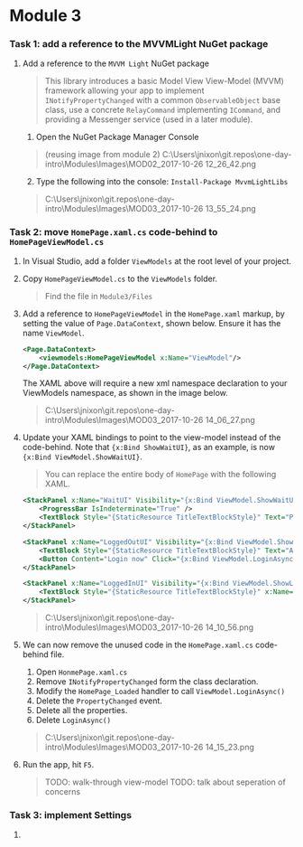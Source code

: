 # Module 3

### Task 1: add a reference to the MVVMLight NuGet package

1. Add a reference to the `MVVM Light` NuGet package 

    > This library introduces a basic Model View View-Model (MVVM) framework allowing your app to implement `INotifyPropertyChanged` with a common `ObservableObject` base class, use a concrete `RelayCommand` implementing `ICommand`, and providing a Messenger service (used in a later module).

    1. Open the NuGet Package Manager Console
    
    > (reusing image from module 2) C:\Users\jnixon\git.repos\one-day-intro\Modules\Images\MOD02_2017-10-26 12_26_42.png

    2. Type the following into the console: `Install-Package MvvmLightLibs`

    > C:\Users\jnixon\git.repos\one-day-intro\Modules\Images\MOD03_2017-10-26 13_55_24.png

### Task 2: move `HomePage.xaml.cs` code-behind to `HomePageViewModel.cs` 

1. In Visual Studio, add a folder `ViewModels` at the root level of your project.

1. Copy `HomePageViewModel.cs` to the `ViewModels` folder.

    > Find the file in `Module3/Files`

1. Add a reference to `HomePageViewModel` in the `HomePage.xaml` markup, by setting the value of `Page.DataContext`, shown below. Ensure it has the name `ViewModel`.

    ```xml
    <Page.DataContext>
        <viewmodels:HomePageViewModel x:Name="ViewModel"/>
    </Page.DataContext> 
    ```

    The XAML above will require a new xml namespace declaration to your  ViewModels namespace, as shown in the image below.

    > C:\Users\jnixon\git.repos\one-day-intro\Modules\Images\MOD03_2017-10-26 14_06_27.png

1. Update your XAML bindings to point to the view-model instead of the code-behind. Note that `{x:Bind ShowWaitUI}`, as an example, is now `{x:Bind ViewModel.ShowWaitUI}`.

    > You can replace the entire body of `HomePage` with the following XAML.

    ```xml
    <StackPanel x:Name="WaitUI" Visibility="{x:Bind ViewModel.ShowWaitUI, Mode=OneWay}">
        <ProgressBar IsIndeterminate="True" />
        <TextBlock Style="{StaticResource TitleTextBlockStyle}" Text="Please wait" />
    </StackPanel>

    <StackPanel x:Name="LoggedOutUI" Visibility="{x:Bind ViewModel.ShowLoggedOutUI, Mode=OneWay}">
        <TextBlock Style="{StaticResource TitleTextBlockStyle}" Text="Authentication is required" />
        <Button Content="Login now" Click="{x:Bind ViewModel.LoginAsync}" />
    </StackPanel>

    <StackPanel x:Name="LoggedInUI" Visibility="{x:Bind ViewModel.ShowLoggedInUI, Mode=OneWay}">
        <TextBlock Style="{StaticResource TitleTextBlockStyle}" x:Name="UserNameTextBlock" Text="{x:Bind ViewModel.User.name, Mode=OneWay}" />
    </StackPanel> 
    ```

    > C:\Users\jnixon\git.repos\one-day-intro\Modules\Images\MOD03_2017-10-26 14_10_56.png

1. We can now remove the unused code in the `HomePage.xaml.cs` code-behind file. 

    1. Open `HonmePage.xaml.cs`
    1. Remove `INotifyPropertyChanged` form the class declaration.
    1. Modify the `HomePage_Loaded` handler to call `ViewModel.LoginAsync()`
    1. Delete the `PropertyChanged` event.
    1. Delete all the properties.
    1. Delete `LoginAsync()`

    > C:\Users\jnixon\git.repos\one-day-intro\Modules\Images\MOD03_2017-10-26 14_15_23.png

1. Run the app, hit `F5`.

    > TODO: walk-through view-model
    > TODO: talk about seperation of concerns

### Task 3: implement Settings

1. 